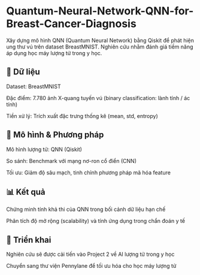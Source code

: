 # Quantum-Neural-Network-QNN-for-Breast-Cancer-Diagnosis
Xây dựng mô hình QNN (Quantum Neural Network) bằng Qiskit để phát hiện ung thư vú trên dataset BreastMNIST. Nghiên cứu nhằm đánh giá tiềm năng áp dụng học máy lượng tử trong y học.

## 📂 Dữ liệu

Dataset: BreastMNIST

Đặc điểm: 7.780 ảnh X-quang tuyến vú (binary classification: lành tính / ác tính)

Tiền xử lý: Trích xuất đặc trưng thống kê (mean, std, entropy)

## 🧠 Mô hình & Phương pháp

Mô hình lượng tử: QNN (Qiskit)

So sánh: Benchmark với mạng nơ-ron cổ điển (CNN)

Tối ưu: Giảm độ sâu mạch, tinh chỉnh phương pháp mã hóa feature

## 📊 Kết quả

Chứng minh tính khả thi của QNN trong bối cảnh dữ liệu hạn chế

Phân tích độ mở rộng (scalability) và tính ứng dụng trong chẩn đoán y tế

## 🚀 Triển khai

Nghiên cứu sẽ được cải tiến vào Project 2 về AI lượng tử trong y học

Chuyển sang thư viện Pennylane để tối ưu hóa cho học máy lượng tử
